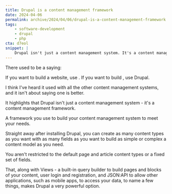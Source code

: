 ```yaml
---
title: Drupal is a content management framework
date: 2024-04-06
permalink: archive/2024/04/06/drupal-is-a-content-management-framework
tags:
    - software-development
    - drupal
    - php
cta: d7eol
snippet: |
    Drupal isn't just a content management system. It's a content management framework.
---
```


There used to be a saying:

If you want to build a website, use <enter CMS name here>. If you want to build <CMS name>, use Drupal.

I think I've heard it used with all the other content management systems, and it isn't about saying one is better.

It highlights that Drupal isn't just a content management system - it's a content management framework.

A framework you use to build your content management system to meet your needs.

Straight away after installing Drupal, you can create as many content types as you want with as many fields as you want to build as simple or complex a content model as you need.

You aren't restricted to the default page and article content types or a fixed set of fields.

That, along with Views - a built-in query builder to build pages and blocks of your content, user login and registration, and JSON:API to allow other applications, such as mobile apps, to access your data, to name a few things, makes Drupal a very powerful option.
